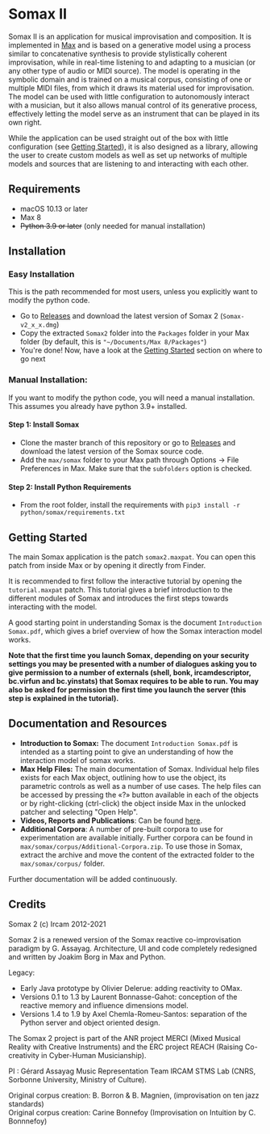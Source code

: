 # Somax II
Somax II is an application for musical improvisation and composition. It is implemented in [Max](https://cycling74.com/products/max/) and is based on a generative model using a process similar to concatenative synthesis to provide stylistically coherent improvisation, while in real-time listening to and adapting to a musician (or any other type of audio or MIDI source). The model is operating in the symbolic domain and is trained on a musical corpus, consisting of one or multiple MIDI files, from which it draws its material used for improvisation. The model can be used with little configuration to autonomously interact with a musician, but it also allows manual control of its generative process, effectively letting the model serve as an instrument that can be played in its own right.

While the application can be used straight out of the box with little configuration (see [Getting Started](#Getting-started)), it is also designed as a library, allowing the user to create custom models as well as set up networks of multiple models and sources that are listening to and interacting with each other.

## Requirements

* macOS 10.13 or later 
* Max 8
* ~~Python 3.9 or later~~ (only needed for manual installation)

## Installation

### Easy Installation
This is the path recommended for most users, unless you explicitly want to modify the python code.
* Go to [Releases](https://github.com/DYCI2/Somax2/releases) and download the latest version of Somax 2 (`Somax-v2_x_x.dmg`)
* Copy the extracted `Somax2` folder  into the `Packages` folder in your Max folder (by default, this is `"~/Documents/Max 8/Packages"`)
* You're done! Now, have a look at the [Getting Started](#getting-started) section on where to go next


### Manual Installation:
If you want to modify the python code, you will need a manual installation. This assumes you already have python 3.9+ installed.

#### Step 1: Install Somax
* Clone the master branch of this repository or go to [Releases](https://github.com/DYCI2/Somax2/releases) and download the latest version of the Somax source code.
* Add the `max/somax` folder to your Max path through Options -> File Preferences in Max. Make sure that the `subfolders` option is checked.

#### Step 2: Install Python Requirements 
* From the root folder, install the requirements with `pip3 install -r python/somax/requirements.txt`

## Getting Started
The main Somax application is the patch `somax2.maxpat`. You can open this patch from inside Max or by opening it directly from Finder. 

It is recommended to first follow the interactive tutorial by opening the `tutorial.maxpat` patch. This tutorial gives a brief introduction to the different modules of Somax and introduces the first steps towards interacting with the model.

A good starting point in understanding Somax is the document `Introduction Somax.pdf`, which gives a brief overview of how the Somax interaction model works.

**Note that the first time you launch Somax, depending on your security settings you may be presented with a number of dialogues asking you to give permission to a number of externals (shell, bonk, ircamdescriptor, bc.virfun and bc.yinstats) that Somax requires to be able to run. You may also be asked for permission the first time you launch the server (this step is explained in the tutorial).**

## Documentation and Resources

* **Introduction to Somax:** The document `Introduction Somax.pdf` is intended as a starting point to give an understanding of how the interaction model of somax works.
* **Max Help Files:** The main documentation of Somax. Individual help files exists for each Max object, outlining how to use the object, its parametric controls as well as a number of use cases. The help files can be accessed by pressing the «?» button available in each of the objects or by right-clicking (ctrl-click) the object inside Max in the unlocked patcher and selecting "Open Help".
* **Videos, Reports and Publications**: Can be found [here](http://repmus.ircam.fr/somax/home).
* **Additional Corpora**: A number of pre-built corpora to use for experimentation are available initially. Further corpora can be found in `max/somax/corpus/Additional-Corpora.zip`. To use those in Somax, extract the archive and move the content of the extracted folder to the `max/somax/corpus/` folder.

Further documentation will be added continuously.

## Credits
Somax 2 (c) Ircam 2012-2021

Somax 2 is a renewed version of the Somax reactive co-improvisation paradigm by G. Assayag.
Architecture, UI and code completely redesigned and written by Joakim Borg in Max and Python.

Legacy:
* Early Java prototype by Olivier Delerue: adding reactivity to OMax.
* Versions 0.1 to 1.3 by Laurent Bonnasse-Gahot: conception of the reactive memory and influence dimensions model.
* Versions 1.4 to 1.9 by Axel Chemla-Romeu-Santos: separation of the Python server and object oriented design.

The Somax 2 project is part of the ANR project MERCI (Mixed Musical Reality with Creative Instruments) and the ERC project REACH (Raising Co-creativity in Cyber-Human Musicianship).

PI : Gérard Assayag
Music Representation Team
IRCAM STMS Lab (CNRS, Sorbonne University, Ministry of Culture).

Original corpus creation: B. Borron & B. Magnien, (improvisation on ten jazz standards)  
Original corpus creation: Carine Bonnefoy (Improvisation on Intuition by C. Bonnnefoy)